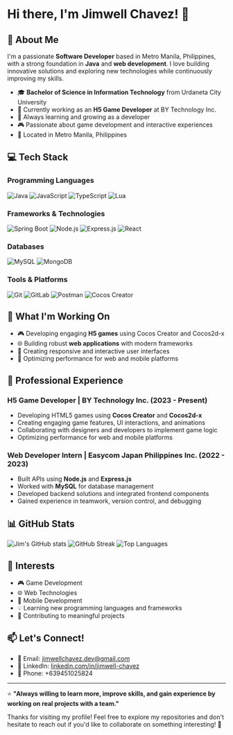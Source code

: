 # Hi there, I'm Jimwell Chavez! 👋

## 🚀 About Me

I'm a passionate **Software Developer** based in Metro Manila, Philippines, with a strong foundation in **Java** and **web development**. I love building innovative solutions and exploring new technologies while continuously improving my skills.

- 🎓 **Bachelor of Science in Information Technology** from Urdaneta City University
- 💼 Currently working as an **H5 Game Developer** at BY Technology Inc.
- 🌱 Always learning and growing as a developer
- 🎮 Passionate about game development and interactive experiences
- 📍 Located in Metro Manila, Philippines

## 💻 Tech Stack

### Programming Languages
![Java](https://img.shields.io/badge/Java-ED8B00?style=for-the-badge&logo=java&logoColor=white)
![JavaScript](https://img.shields.io/badge/JavaScript-F7DF1E?style=for-the-badge&logo=javascript&logoColor=black)
![TypeScript](https://img.shields.io/badge/TypeScript-007ACC?style=for-the-badge&logo=typescript&logoColor=white)
![Lua](https://img.shields.io/badge/Lua-2C2D72?style=for-the-badge&logo=lua&logoColor=white)

### Frameworks & Technologies
![Spring Boot](https://img.shields.io/badge/Spring_Boot-6DB33F?style=for-the-badge&logo=spring-boot&logoColor=white)
![Node.js](https://img.shields.io/badge/Node.js-43853D?style=for-the-badge&logo=node.js&logoColor=white)
![Express.js](https://img.shields.io/badge/Express.js-404D59?style=for-the-badge)
![React](https://img.shields.io/badge/React-20232A?style=for-the-badge&logo=react&logoColor=61DAFB)

### Databases
![MySQL](https://img.shields.io/badge/MySQL-00000F?style=for-the-badge&logo=mysql&logoColor=white)
![MongoDB](https://img.shields.io/badge/MongoDB-4EA94B?style=for-the-badge&logo=mongodb&logoColor=white)

### Tools & Platforms
![Git](https://img.shields.io/badge/Git-F05032?style=for-the-badge&logo=git&logoColor=white)
![GitLab](https://img.shields.io/badge/GitLab-330F63?style=for-the-badge&logo=gitlab&logoColor=white)
![Postman](https://img.shields.io/badge/Postman-FF6C37?style=for-the-badge&logo=postman&logoColor=white)
![Cocos Creator](https://img.shields.io/badge/Cocos_Creator-00599C?style=for-the-badge&logo=cocos&logoColor=white)

## 🎯 What I'm Working On

- 🎮 Developing engaging **H5 games** using Cocos Creator and Cocos2d-x
- 🌐 Building robust **web applications** with modern frameworks
- 📱 Creating responsive and interactive user interfaces
- 🔧 Optimizing performance for web and mobile platforms

## 💼 Professional Experience

### H5 Game Developer | BY Technology Inc. (2023 - Present)
- Developing HTML5 games using **Cocos Creator** and **Cocos2d-x**
- Creating engaging game features, UI interactions, and animations
- Collaborating with designers and developers to implement game logic
- Optimizing performance for web and mobile platforms

### Web Developer Intern | Easycom Japan Philippines Inc. (2022 - 2023)
- Built APIs using **Node.js** and **Express.js**
- Worked with **MySQL** for database management
- Developed backend solutions and integrated frontend components
- Gained experience in teamwork, version control, and debugging

## 📊 GitHub Stats

![Jim's GitHub stats](https://github-readme-stats.vercel.app/api?username=jim-chvz&show_icons=true&theme=radical&count_private=true)
![GitHub Streak](https://github-readme-streak-stats.herokuapp.com/?user=jim-chvz&theme=radical)
![Top Languages](https://github-readme-stats.vercel.app/api/top-langs/?username=jim-chvz&layout=compact&theme=radical)

## 🌟 Interests

- 🎮 Game Development
- 🌐 Web Technologies
- 📱 Mobile Development
- 💡 Learning new programming languages and frameworks
- 🤝 Contributing to meaningful projects

## 📫 Let's Connect!

- 📧 Email: [jimwellchavez.dev@gmail.com](mailto:jimwellchavez.dev@gmail.com)
- 💼 LinkedIn: [linkedin.com/in/jimwell-chavez](https://linkedin.com/in/jimwell-chavez)
- 📱 Phone: +639451025824

---

⭐️ **"Always willing to learn more, improve skills, and gain experience by working on real projects with a team."**

Thanks for visiting my profile! Feel free to explore my repositories and don't hesitate to reach out if you'd like to collaborate on something interesting! 🚀

